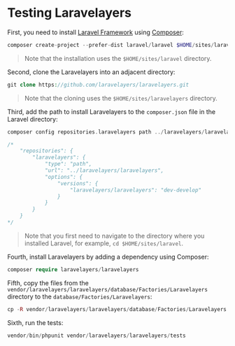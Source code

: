 # Testing Laravelayers

First, you need to install [Laravel Framework](https://laravel.com/) using [Composer](https://getcomposer.org/):

```php
composer create-project --prefer-dist laravel/laravel $HOME/sites/laravel
```

> Note that the installation uses the `$HOME/sites/laravel` directory.

Second, clone the Laravelayers into an adjacent directory:

```php
git clone https://github.com/laravelayers/laravelayers.git
```

> Note that the cloning uses the `$HOME/sites/laravelayers` directory.

Third, add the path to install Laravelayers to the `composer.json` file in the Laravel directory:

```php
composer config repositories.laravelayers path ../laravelayers/laravelayers

/*
    "repositories": {
        "laravelayers": {
            "type": "path",
            "url": "../laravelayers/laravelayers",
            "options": {
                "versions": {
                    "laravelayers/laravelayers": "dev-develop"
                }
            }
        }
    }
*/
```

> Note that you first need to navigate to the directory where you installed Laravel, for example, `cd $HOME/sites/laravel`.

Fourth, install Laravelayers by adding a dependency using Composer:

```php
composer require laravelayers/laravelayers
```

Fifth, copy the files from the `vendor/laravelayers/laravelayers/database/Factories/Laravelayers` directory to the `database/Factories/Laravelayers`:

```php
cp -R vendor/laravelayers/laravelayers/database/Factories/Laravelayers database/Factories/Laravelayers
```

Sixth, run the tests:

```php
vendor/bin/phpunit vendor/laravelayers/laravelayers/tests
```